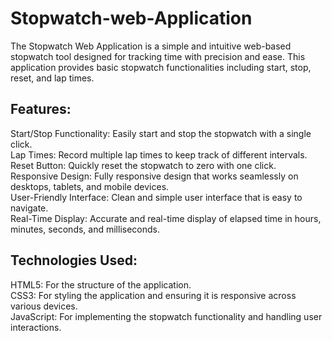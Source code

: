 # Stopwatch-web-Application
The Stopwatch Web Application is a simple and intuitive web-based stopwatch tool designed for tracking time with precision and ease. This application provides basic stopwatch functionalities including start, stop, reset, and lap times.

## Features: <br>
Start/Stop Functionality: Easily start and stop the stopwatch with a single click.<br>
Lap Times: Record multiple lap times to keep track of different intervals.<br>
Reset Button: Quickly reset the stopwatch to zero with one click.<br>
Responsive Design: Fully responsive design that works seamlessly on desktops, tablets, and mobile devices.<br>
User-Friendly Interface: Clean and simple user interface that is easy to navigate.<br>
Real-Time Display: Accurate and real-time display of elapsed time in hours, minutes, seconds, and milliseconds.<br>

## Technologies Used:
HTML5: For the structure of the application.<br>
CSS3: For styling the application and ensuring it is responsive across various devices. <br>
JavaScript: For implementing the stopwatch functionality and handling user interactions.<br>

